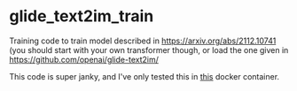 # glide_text2im_train
Training code to train model described in https://arxiv.org/abs/2112.10741 (you should start with your own transformer though, or load the one given in https://github.com/openai/glide-text2im/


This code is super janky, and I've only tested this in [this](https://hub.docker.com/layers/pytorchlightning/pytorch_lightning/base-cuda-py3.9-torch1.10/images/sha256-1d66a17ff9dc8a8bf1a7258551a680e9dc802899ca1c511ddba78deeeda34026?context=explore) docker container.
